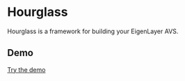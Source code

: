 # Hourglass

Hourglass is a framework for building your EigenLayer AVS.


## Demo

[Try the demo](/demo)
